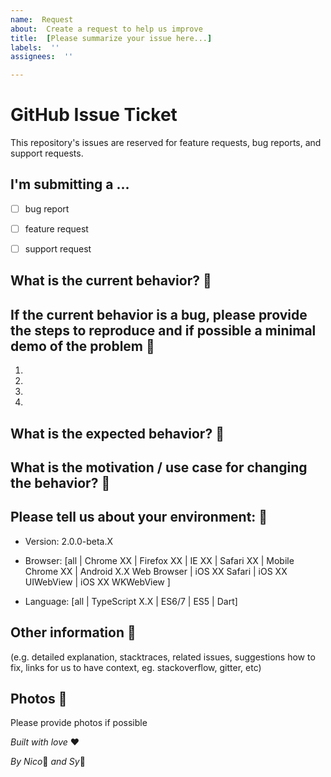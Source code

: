 ```yaml
---
name:  Request
about:  Create a request to help us improve
title:  [Please summarize your issue here...]
labels:  ''
assignees:  ''

---
```


# GitHub Issue Ticket

This repository's issues are reserved for feature requests, bug reports, and support requests.



## I'm submitting a ...

- [ ] bug report

- [ ] feature request

- [ ] support request


## What is the current behavior? :dancers:





## If the current behavior is a bug, please provide the steps to reproduce and if possible a minimal demo of the problem :notebook:

1.

2.

3.

4.





## What is the expected behavior? :japanese_goblin:





## What is the motivation / use case for changing the behavior? :japanese_ogre:





## Please tell us about your environment: :speak_no_evil:



- Version: 2.0.0-beta.X

- Browser: [all | Chrome XX | Firefox XX | IE XX | Safari XX | Mobile Chrome XX | Android X.X Web Browser | iOS XX Safari | iOS XX UIWebView | iOS XX WKWebView ]

- Language: [all | TypeScript X.X | ES6/7 | ES5 | Dart]




## Other information :hear_no_evil:

 (e.g. detailed explanation, stacktraces, related issues, suggestions how to fix, links for us to have context, eg. stackoverflow, gitter, etc)



## Photos :see_no_evil:

Please provide photos if possible




_Built with love_ :heart:

_By Nico_:wolf: _and Sy_:turtle:
